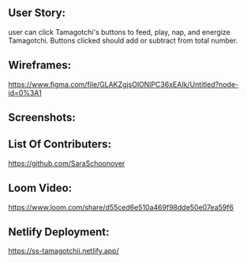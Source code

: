 ## User Story:
user can click Tamagotchi's buttons to feed, play, nap, and energize Tamagotchi. Buttons 
clicked should add or subtract from total number.

## Wireframes:
https://www.figma.com/file/GLAKZgjsOlONlPC36xEAIk/Untitled?node-id=0%3A1
## Screenshots:

## List Of Contributers:
https://github.com/SaraSchoonover
## Loom Video:
https://www.loom.com/share/d55ced6e510a469f98dde50e07ea59f6

## Netlify Deployment:
https://ss-tamagotchii.netlify.app/
